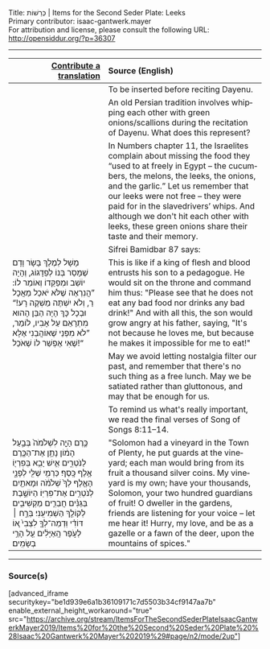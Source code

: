 <html>
<head></head>
<body>
Title: כְּרֵשׁוֹת | Items for the Second Seder Plate: Leeks<br />
Primary contributor: isaac-gantwerk.mayer<br />
For attribution and license, please consult the following URL: <a href="http://opensiddur.org/?p=36307">http://opensiddur.org/?p=36307</a>
<p />
<hr />

<table style="margin-left: auto;margin-right: auto;" class="draggable">
<thead><tr><th id="x" style="text-align: right;"><a href="/contribute/upload">Contribute a translation</a></th><th style="text-align: left;">Source (English)</th></tr></thead>
<tbody>
<tr><td style="vertical-align:top;">
<div class="liturgy" lang="he">

</span></div></td>
 
<td style="vertical-align:top;">
<div class="english" lang="en">
<span class="instruction">To be inserted before reciting Dayenu.</span>
</div></td></tr>


<tr><td style="vertical-align:top;">
<div class="liturgy" lang="he">

</span></div></td>
 
<td style="vertical-align:top;">
<div class="english" lang="en">
An old Persian tradition involves whipping each other with green onions/scallions during the recitation of Dayenu. What does this represent?
</div></td></tr>


<tr><td style="vertical-align:top;">
<div class="liturgy" lang="he">

</span></div></td>
 
<td style="vertical-align:top;">
<div class="english" lang="en">
In Numbers chapter 11, the Israelites complain about missing the food they “used to at freely in Egypt – the cucumbers, the melons, the leeks, the onions, and the garlic.” Let us remember that our leeks were not free – they were paid for in the slavedrivers’ whips. And although we don't hit each other with leeks, these green onions share their taste and their memory.
</div></td></tr>


<tr><td style="vertical-align:top;">
<div class="liturgy" lang="he">

</span></div></td>
 
<td style="vertical-align:top;">
<div class="english" lang="en">
Sifrei Bamidbar 87 says:
</div></td></tr>


<tr><td style="vertical-align:top;">
<div class="liturgy" lang="he">
מָשָׁל לְמֶלֶךְ בָּשָׂר וָדָם שֶׁמָּסַר בְּנוֹ לְפֵדָגוֹג, וְהָיָה יוֹשֵׁב וּמְפַקֵּדוֹ וְאוֹמֵר לוֹ: ”הֲנִרְאֶה שֶׁלֹּא יֹאכַל מַאֲכָל רַ, וְלֹא יִשְׁתֶּה מַשְׁקֶה רָע!“ וּבְכָל כָּךְ הָיָה הַבֵּן הָהוּא מִתְרָאֵם עַל אָבִיו, לוֹמַר, ”לֹא מִפְּנֵי שֶׁאוֹהֲבֵנִי אֶלָּא שֶׁאִי אֶפְשַׁר לוֹ שֶׁאֹכַל!“
</span></div></td>
 
<td style="vertical-align:top;">
<div class="english" lang="en">
This is like if a king of flesh and blood entrusts his son to a pedagogue. He would sit on the throne and command him thus: "Please see that he does not eat any bad food nor drinks any bad drink!" And with all this, the son would grow angry at his father, saying, "It's not because he loves me, but because he makes it impossible for me to eat!"
</div></td></tr>


<tr><td style="vertical-align:top;">
<div class="liturgy" lang="he">

</span></div></td>
 
<td style="vertical-align:top;">
<div class="english" lang="en">
May we avoid letting nostalgia filter our past, and remember that there's no such thing as a free lunch. May we be satiated rather than gluttonous, and may that be enough for us.
</div></td></tr>


<tr><td style="vertical-align:top;">
<div class="liturgy" lang="he">

</span></div></td>
 
<td style="vertical-align:top;">
<div class="english" lang="en">
<span class="instruction">To remind us what's really important, we read the final verses of Song of Songs 8:11–14.</span>
</div></td></tr>


<tr><td style="vertical-align:top;">
<div class="liturgy" lang="he">
כֶּ֣רֶם הָיָ֤ה לִשְׁלֹמֹה֙ בְּבַ֣עַל הָמ֔וֹן נָתַ֥ן אֶת־הַכֶּ֖רֶם לַנֹּטְרִ֑ים אִ֛ישׁ יָבִ֥א בְּפִרְי֖וֹ אֶ֥לֶף כָּֽסֶף׃ כַּרְמִ֥י שֶׁלִּ֖י לְפָנָ֑י הָאֶ֤לֶף לְךָ֙ שְׁלֹמֹ֔ה וּמָאתַ֖יִם לְנֹטְרִ֥ים אֶת־פִּרְיֽוֹ׃ הַיּוֹשֶׁ֣בֶת בַּגַּנִּ֗ים חֲבֵרִ֛ים מַקְשִׁיבִ֥ים לְקוֹלֵ֖ךְ הַשְׁמִיעִֽנִי׃ בְּרַ֣ח ׀ דּוֹדִ֗י וּֽדְמֵה־לְךָ֤ לִצְבִי֙ א֚וֹ לְעֹ֣פֶר הָֽאַיָּלִ֔ים עַ֖ל הָרֵ֥י בְשָׂמִֽים׃
</span></div></td>
 
<td style="vertical-align:top;">
<div class="english" lang="en">
"Solomon had a vineyard in the Town of Plenty, he put guards at the vineyard; each man would bring from its fruit a thousand silver coins. My vineyard is my own; have your thousands, Solomon, your two hundred guardians of fruit! O dweller in the gardens, friends are listening for your voice – let me hear it! Hurry, my love, and be as a gazelle or a fawn of the deer, upon the mountains of spices."
</div></td></tr>
</tbody></table>

<hr />

<h3>Source(s)</h3>

[advanced_iframe securitykey="be1d939e6a1b36109171c7d5503b34cf9147aa7b" enable_external_height_workaround="true" src="https://archive.org/stream/ItemsForTheSecondSederPlateIsaacGantwerkMayer2019/Items%20for%20the%20Second%20Seder%20Plate%20%28Isaac%20Gantwerk%20Mayer%202019%29#page/n2/mode/2up"]

&nbsp;

</body>
</html>